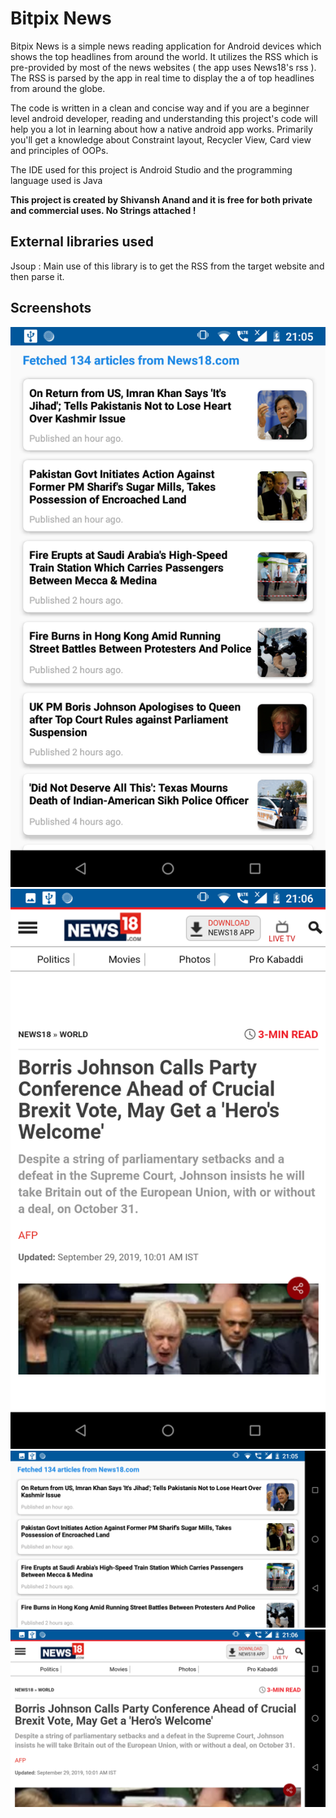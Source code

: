 # Bitpix News #

Bitpix News is a simple news reading application for Android devices which shows the top headlines from around the world.
It utilizes the RSS which is pre-provided by most of the news websites ( the app uses News18's rss ). The RSS is parsed by the app in real time to display the a of top headlines from around the globe.

The code is written in a clean and concise way and if you are a beginner level android developer, reading and understanding this project's code will help you a lot in learning about how a native android app works. Primarily you'll get a knowledge about Constraint layout, Recycler View, Card view and principles of OOPs. 

The IDE used for this project is Android Studio and the programming language used is Java

__This project is created by Shivansh Anand and it is free for both private and commercial uses. No Strings attached !__

## External libraries used ##

Jsoup : Main use of this library is to get the RSS from the target website and then parse it. 

## Screenshots ##

![First screenshot of app in portrait mode](https://raw.githubusercontent.com/ShivanshAnand/BitpixNews/master/SCREENSHOT_0.png)
![Second screenshot of app in portrait mode](https://raw.githubusercontent.com/ShivanshAnand/BitpixNews/master/SCREENSHOT_2.png)
![First screenshot of app in landscape mode](https://raw.githubusercontent.com/ShivanshAnand/BitpixNews/master/SCREENSHOT_4.png)
![Second screenshot of app in landscape mode](https://raw.githubusercontent.com/ShivanshAnand/BitpixNews/master/SCREENSHOT_3.png)
